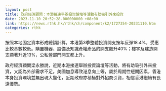 ```yaml
---
layout: post
title: 政府經濟顧問：本港接連舉辦投資論壇等活動有助吸引外來投資
date: 2023-11-10 20:52:28.000000000 +08:00
link: https://news.rthk.hk/rthk/ch/component/k2/1727354-20231110.htm
categories: rthk
---
```


按照本地固定資本形成總額計算，本港第3季整體投資開支按年反彈18.4%，受惠比較基數較低。購置機器、設備及知識產權產品的開支飆升40%；樓宇及建造開支顯著升近13%，公私營部門開支都上升。

政府經濟顧問梁永勝說，近期本港接連舉辦投資論壇等活動，將有助吸引外來投資，又認為外部需求不足，美國加息導致港息向上等，屬於周期性短期因素，香港本身投資環境並無出現大變化，近期政府亦積極對外招商引資，相信香港繼續有長遠優勢。
